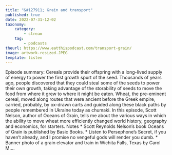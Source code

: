 ```yaml
---
title: "&#127911; Grain and transport"
published: true
date: 2022-07-31-12-02
taxonomy:
    category:
        - stream
    tag:
        - podcasts
theurl: https://www.eatthispodcast.com/transport-grain/
image: artwork-resized.JPEG
template: listen
---
```


Episode summary: Cereals provide their offspring with a long-lived supply of energy to power the first growth spurt of the seed. Thousands of years ago, people discovered that they could steal some of the seeds to power their own growth, taking advantage of the storability of seeds to move the food from where it grew to where it might be eaten. Wheat, the pre-eminent cereal, moved along routes that were ancient before the Greek empire, carried, probably, by ox-drawn carts and guided along these black paths by people remembered in Ukraine today as chumaki. In this episode, Scott Nelson, author of Oceans of Grain, tells me about the various ways in which the ability to move wheat more efficiently changed world history, geography and economics, for starters. Notes * Scott Reynolds Nelson&rsquo;s book Oceans of Grain is published by Basic Books. * Listen to Persephone&rsquo;s Secret, if you haven&rsquo;t already, and I promise no vengeful gods will render you dumb. * Banner photo of a grain elevator and train in Wichita Falls, Texas by Carol M.&hellip;
